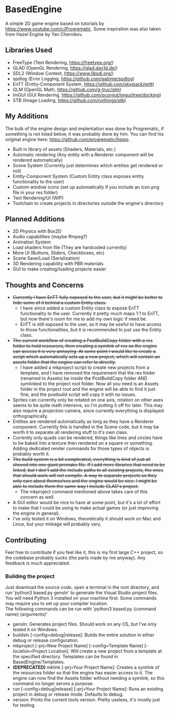 # BasedEngine
A simple 2D game engine based on tutorials by https://www.youtube.com/c/Progrematic. Some inspiration was also taken from Hazel Engine by Yan Chernikov.

## Libraries Used
- FreeType (Text Rendering, https://freetype.org/)
- GLAD (OpenGL Rendering, https://glad.dav1d.de/)
- SDL2 (Window Context, https://www.libsdl.org/)
- spdlog (Error Logging, https://github.com/gabime/spdlog)
- EnTT (Entity-Component System, https://github.com/skypjack/entt)
- GLM (OpenGL Math, https://github.com/g-truc/glm)
- ImGUI (GUI Rendering, https://github.com/ocornut/imgui/tree/docking)
- STB (Image Loading, https://github.com/nothings/stb)

## My Additions
The bulk of the engine design and implentation was done by Progrematic, if something is not listed below, it was probably done by him. You can find his original engine here: https://github.com/progrematic/hippo.

- Built in library of assets (Shaders, Materials, etc.)
- Automatic rendering (Any entity with a Renderer component will be rendered automatically)
- Scene System (Currently just determines which entities get rendered or not)
- Entity-Component System (Custom Entity class exposes entity functionality to the user)
- Custom window icons (set up automatically if you include an icon.png file in your res folder)
- Text Rendering/UI (WIP)
- Toolchain to create projects in directories outside the engine's directory

## Planned Additions
- 2D Physics with Box2D
- Audio capabilities (maybe ffmpeg?)
- Animation System
- Load shaders from file (They are hardcoded currently)
- More UI (Buttons, Sliders, Checkboxes, etc)
- Scene Save/Load (Serialization)
- 3D Rendering capability with PBR materials
- GUI to make creating/loading projects easier

## Thoughts and Concerns
- ~~Currently I have EnTT fully exposed to the user, but it might be better to hide some of it behind a custom Entity class.~~  
    - I have since added a custom Entity class to expose EnTT functionality to the user. Currently it pretty much maps 1:1 to EnTT, but now there's room for me to add my own logic if need be.
    - EnTT is still exposed to the user, as it may be useful to have access to those functionalities, but it is recommended to just use the Entity class.  
- ~~The current workflow of creating a PostBuildCopy folder with a res folder to hold resources, then creating a symlink of res so the engine can access it is very annoying. At some point I would like to create a script which automatically sets up a new project, which will contain an assets folder that the engine can refer to directly.~~  
    - I have added a mkproject script to create new projects from a template, and I have removed the requirement that the res folder (renamed to Assets) be inside the PostBuildCopy folder AND symlinked to the project root folder. Now all you need is an Assets folder in the project root and the engine will be able to find it just fine, and the postbuild script will copy it with no issues.  
- Sprites can currently only be rotated on one axis, rotation on other axes seems to be quite math intensive, so I'm putting it off for later. This may also require a projection camera, since currently everything is displayed orthographically.  
- Entities are rendered automatically as long as they have a Renderer component. Currently this is handled in the Scene code, but it may be worth it to separate all rendering stuff to it's own class.
- Currently only quads can be rendered, things like lines and circles have to be baked into a texture then rendered on a square or something. Adding dedicated render commands for those types of objects is probably worth it.
- ~~The build system is a bit complicated, everything is kind of just all shoved into one giant premake file. If I add more libraries that need to be linked, but I don't add the include paths to all existing projects, the ones that should work will not compile. A way to separate projects so they only care about themselves and the engine would be nice. I might be able to include them the same way I include GLAD's project.~~  
    - The mkproject command mentioned above takes care of this concern as well.
- A GUI editor would be nice to have at some point, but it's a lot of effort to make that I could be using to make actual games (or just improving the engine in general).
- I've only tested it on Windows, theoretically it should work on Mac and Linux, but your mileage will probably vary.

## Contributing
Feel free to contribute if you feel like it, this is my first large C++ project, so the codebase probably sucks (the parts made by me anyway). Any feedback is much appreciated.

### Building the project
Just download the source code, open a terminal in the root directory, and run 'python3 based.py gensln' to generate the Visual Studio project files. You will need Python 3 installed on your machine first. Some commands may require you to set up your compiler location.  
The following commands can be run with 'python3 based.py {command name} {arguments}'
- gensln: Generates project files. Should work on any OS, but I've only tested it on Windows.
- buildsln [-config=debug|release]: Builds the entire solution in either debug or release configuration.
- mkproject [-prj=New Project Name] [-config=Template Name] [-location=Project Location]: Will create a new project from a template at the specified directory. Templates can be found in BasedEngine/Templates.
- **(DEPRECATED)** mklink [-prj=Your Project Name]: Creates a symlink of the resources folder so that the engine has easier access to it. The engine can now find the Assets folder without needing a symlink, so this command no longer serves a purpose.
- run [-config=debug|release] [-prj=Your Project Name]: Runs an existing project in debug or release mode. Defaults to debug.
- version: Prints the current tools version. Pretty useless, it's mostly just for testing.
